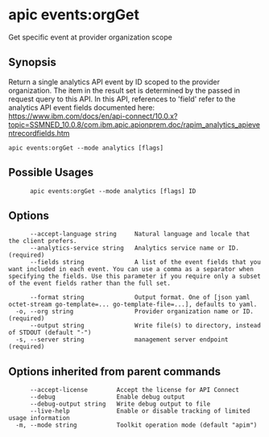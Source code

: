 # apic events:orgGet

Get specific event at provider organization scope

## Synopsis

Return a single analytics API event by ID scoped to the provider organization. The item in the result set is determined by the passed in request query to this API. In this API, references to 'field' refer to the analytics API event fields documented here: https://www.ibm.com/docs/en/api-connect/10.0.x?topic=SSMNED_10.0.8/com.ibm.apic.apionprem.doc/rapim_analytics_apieventrecordfields.htm

```
apic events:orgGet --mode analytics [flags]
```

## Possible Usages

```
      apic events:orgGet --mode analytics [flags] ID
```

## Options

```
      --accept-language string     Natural language and locale that the client prefers.
      --analytics-service string   Analytics service name or ID. (required)
      --fields string              A list of the event fields that you want included in each event. You can use a comma as a separator when specifying the fields. Use this parameter if you require only a subset of the event fields rather than the full set.

      --format string              Output format. One of [json yaml octet-stream go-template=... go-template-file=...], defaults to yaml.
  -o, --org string                 Provider organization name or ID. (required)
      --output string              Write file(s) to directory, instead of STDOUT (default "-")
  -s, --server string              management server endpoint (required)
```

## Options inherited from parent commands

```
      --accept-license        Accept the license for API Connect
      --debug                 Enable debug output
      --debug-output string   Write debug output to file
      --live-help             Enable or disable tracking of limited usage information
  -m, --mode string           Toolkit operation mode (default "apim")
```
